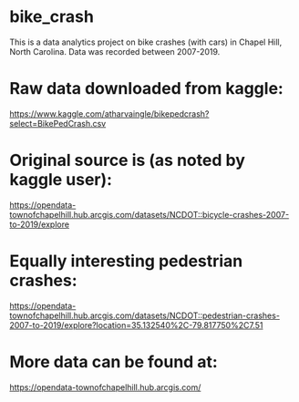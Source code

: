 # bike_crash

This is a data analytics project on bike crashes (with cars) in Chapel Hill, North Carolina. Data was recorded between 2007-2019.

# Raw data downloaded from kaggle:
https://www.kaggle.com/atharvaingle/bikepedcrash?select=BikePedCrash.csv

# Original source is (as noted by kaggle user):
https://opendata-townofchapelhill.hub.arcgis.com/datasets/NCDOT::bicycle-crashes-2007-to-2019/explore

# Equally interesting pedestrian crashes: 
https://opendata-townofchapelhill.hub.arcgis.com/datasets/NCDOT::pedestrian-crashes-2007-to-2019/explore?location=35.132540%2C-79.817750%2C7.51

# More data can be found at:
https://opendata-townofchapelhill.hub.arcgis.com/